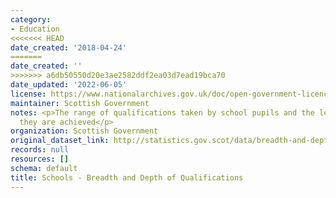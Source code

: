 ```yaml
---
category:
- Education
<<<<<<< HEAD
date_created: '2018-04-24'
=======
date_created: ''
>>>>>>> a6db50550d20e3ae2582ddf2ea03d7ead19bca70
date_updated: '2022-06-05'
license: https://www.nationalarchives.gov.uk/doc/open-government-licence/version/3/
maintainer: Scottish Government
notes: <p>The range of qualifications taken by school pupils and the level at which
  they are achieved</p>
organization: Scottish Government
original_dataset_link: http://statistics.gov.scot/data/breadth-and-depth
records: null
resources: []
schema: default
title: Schools - Breadth and Depth of Qualifications
---
```


